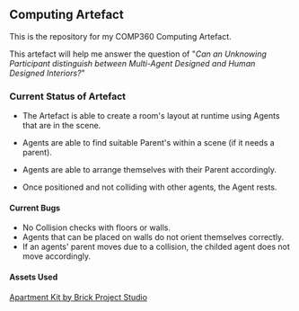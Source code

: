 ## Computing Artefact ### 

This is the repository for my COMP360 Computing Artefact.

This artefact will help me answer the question of "*Can an Unknowing Participant distinguish between Multi-Agent Designed and Human Designed Interiors?*"


### Current Status of Artefact
+ The Artefact is able to create a room's layout at runtime using Agents that are in the scene.

+ Agents are able to find suitable Parent's within a scene (if it needs a parent).
+ Agents are able to arrange themselves with their Parent accordingly.
+ Once positioned and not colliding with other agents, the Agent rests.

#### Current Bugs
+ No Collision checks with floors or walls.
+ Agents that can be placed on walls do not orient themselves correctly.
+ If an agents' parent moves due to a collision, the childed agent does not move accordingly.

#### Assets Used
[Apartment Kit by Brick Project Studio](https://assetstore.unity.com/packages/3d/props/apartment-kit-124055)
